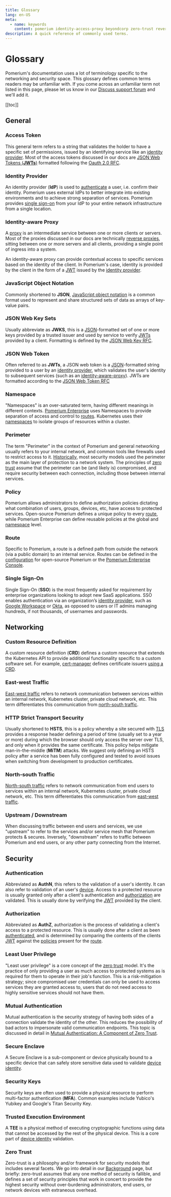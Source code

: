 ```yaml
---
title: Glossary
lang: en-US
meta:
  - name: keywords
    content: pomerium identity-access-proxy beyondcorp zero-trust reverse-proxy ztn zta
description: A quick reference of commonly used terms.
---
```


# Glossary

Pomerium's documentation uses a lot of terminology specific to the networking and security space. This glossary defines common terms readers may be unfamiliar with. If you come across an unfamiliar term not listed in this page, please let us know in our [Discuss support forum][support] and we'll add it.

[[toc]]

## General

### Access Token
This general term refers to a string that validates the holder to have a specific set of permissions, issued by an identifying service like an [identity provider]. Most of the access tokens discussed in our docs are [JSON Web Tokens (**JWTs**)][JWT] formatted following the [Oauth 2.0 RFC](https://datatracker.ietf.org/doc/html/rfc6749#section-7.1).

### Identity Provider
An identity provider (**IdP**) is used to [authenticate] a user, i.e. confirm their identity. Pomerium uses external IdPs to better integrate into existing environments and to achieve strong separation of services. Pomerium provides [single sign-on] from your IdP to your entire network infrastructure from a single location.

### Identity-aware Proxy
A [proxy](https://en.wikipedia.org/wiki/Proxy_server) is an intermediate service between one or more clients or servers. Most of the proxies discussed in our docs are technically [reverse proxies](https://en.wikipedia.org/wiki/Reverse_proxy), sitting between one or more servers and all clients, providing a single point of ingress into a system.

An identity-aware proxy can provide contextual access to specific services based on the identity of the client. In Pomerium's case, identity is provided by the client in the form of a [JWT] issued by the [identity provider].

### JavaScript Object Notation
Commonly shortened to **JSON**, [JavaScript object notation](https://en.wikipedia.org/wiki/JSON) is a common format used to represent and share structured sets of data as arrays of key-value pairs.

### JSON Web Key Sets
Usually abbreviate as **JWKS**, this is a [JSON]-formatted set of one or more keys provided by a trusted issuer and used by service to verify [JWTs] provided by a client. Formatting is defined by the [JSON Web Key RFC](https://datatracker.ietf.org/doc/html/rfc7517).

### JSON Web Token
Often referred to as **JWTs**, a JSON web token is a [JSON]-formatted string provided to a user by an [identity provider], which validates the user's identity to subsequent services (such as an [identity-aware-proxy]). JWTs are formatted according to the [JSON Web Token RFC](https://datatracker.ietf.org/doc/html/rfc7519)

### Namespace
"Namespaces" is an over-saturated term, having different meanings in different contexts. [Pomerium Enterprise][pom-namespace] uses Namespaces to provide separation of access and control to [routes]. Kubernetes uses their [namespaces][k8s-namespace] to isolate groups of resources within a cluster.

### Perimeter
The term "Perimeter" in the context of Pomerium and general networking usually refers to your internal network, and common tools like firewalls used to restrict access to it. [Historically](/docs/background.md#history), most security models used the perimeter as the main layer of protection to a network system. The principles of [zero trust] assume that the perimeter can be (and likely is) compromised, and require security between each connection, including those between internal services.

### Policy
Pomerium allows administrators to define authorization policies dictating what combination of users, groups, devices, etc, have access to protected services. Open-source Pomerium defines a unique policy to every [route], while Pomerium Enterprise can define reusable policies at the global and [namespace] level.

### Route
Specific to Pomerium, a route is a defined path from outside the network (via a public domain) to an internal service. Routes can be defined in the [configuration](/reference/readme.md#routes) for open-source Pomerium or the [Pomerium Enterprise Console][pom-routes].

### Single Sign-On
Single Sign-On (**SSO**) is the most frequently asked for requirement by enterprise organizations looking to adopt new SaaS applications. SSO enables authentication via an organization’s [identity provider], such as [Google Workspace](/docs/identity-providers/google.md) or [Okta](/docs/identity-providers/okta.md), as opposed to users or IT admins managing hundreds, if not thousands, of usernames and passwords.

## Networking

### Custom Resource Definition
A custom resource definition (**CRD**) defines a custom resource that extends the Kubernetes API to provide additional functionality specific to a custom software set. For example, [cert-manager](https://cert-manager.io/) defines certificate issuers [using a CRD](https://github.com/cert-manager/sample-external-issuer/blob/main/config/crd/bases/sample-issuer.example.com_issuers.yaml).

### East-west Traffic
[East-west traffic](https://en.wikipedia.org/wiki/East-west_traffic) refers to network communication between services within an internal network, Kubernetes cluster, private cloud network, etc. This term differentiates this communication from [north-south traffic].

### HTTP Strict Transport Security
Usually shortened to **HSTS**, this is a policy whereby a site secured with [TLS](https://en.wikipedia.org/wiki/Transport_Layer_Security) provides a response header defining a period of time (usually set to a year or more) during which the browser should only access the server over TLS, and only when it provides the same certificate. This policy helps mitigate man-in-the-middle (**MiTM**) attacks. We suggest only defining an HSTS policy after a service has been fully configured and tested to avoid issues when switching from development to production certificates.

### North-south Traffic
[North-south traffic](https://en.wikipedia.org/wiki/North-south_traffic) refers to network communication from end users to services within an internal network, Kubernetes cluster, private cloud network, etc. This term differentiates this communication from [east-west traffic].

### Upstream / Downstream
When discussing traffic between end users and services, we use "upstream" to refer to the services and/or service mesh that Pomerium protects & secures. Inversely, "downstream" refers to traffic between Pomerium and end users, or any other party connecting from the Internet.

## Security

### Authentication
Abbreviated as **AuthN**, this refers to the validation of a user's identity. It can also refer to validation of an user's [device](/docs/topics/device-identity.md). Access to a protected resource is usually granted only after a client's authentication and [authorization] are validated. This is usually done by verifying the [JWT] provided by the client.

### Authorization
Abbreviated as **AuthZ**, authorization is the process of validating a client's access to a protected resource. This is usually done after a client as been [authenticated], and is determined by comparing the contents of the clients [JWT] against the [policies] present for the [route].

### Least User Privilege
"Least user privilege" is a core concept of the [zero trust] model. It's the practice of only providing a user as much access to protected systems as is required for them to operate in their job's function. This is a risk-mitigation strategy; since compromised user credentials can only be used to access services they are granted access to, users that do not need access to highly sensitive services should not have them.

### Mutual Authentication
Mutual authentication is the security strategy of having both sides of a connection validate the identity of the other. This reduces the possibility of bad actors to impersonate valid communication endpoints. This topic is discussed in detail in [Mutual Authentication: A Component of Zero Trust](/docs/topics/mutual-auth.md).

### Secure Enclave
A Secure Enclave is a sub-component or device physically bound to a specific device that can safely store sensitive data used to validate [device identity](/docs/topics/device-identity.md).

### Security Keys
Security keys are often used to provide a physical resource to perform multi-factor authentication (**MFA**). Common examples include Yubico's Yubikey and Google's Titan Security Key.

### Trusted Execution Environment
A **TEE** is a physical method of executing cryptographic functions using data that cannot be accessed by the rest of the physical device. This is a core part of [device identity](/docs/topics/device-identity.md) validation.

### Zero Trust
Zero-trust is a philosophy and/or framework for security models that includes several facets. We go into detail in our [Background](/docs/background.md#zero-trust) page, but briefly: zero-trust assumes that any one method of security is fallible, and defines a set of security principles that work in concert to provide the highest security without over-burdening administrators, end users, or network devices with extraneous overhead.

[authenticate]: #authentication
[authenticated]: #authentication
[authorization]: #authorization
[east-west traffic]: #east-west-traffic
[identity provider]: #identity-provider
[identity-aware-proxy]: #identity-aware-proxy
[JSON]: #javascript-object-notation
[JWT]: #json-web-token
[JWTs]: #json-web-token
[k8s-namespace]: https://kubernetes.io/docs/concepts/overview/working-with-objects/namespaces/
[namespace]: #namespace
[north-south traffic]: #north-south-traffic
[policies]: #policy
[Pomerium Enterprise]: /enterprise/about.md
[pom-namespace]: /enterprise/concepts.md#namespaces
[pom-routes]: /enterprise/concepts.md#routes
[route]: #route
[routes]: #route
[single sign-on]: #single-sign-on
[support]: https://discuss.pomerium.com/c/support/9
[zero trust]: #zero-trust